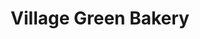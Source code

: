 ---
title: "Village Green Bakery"
url: /rural-municipality-of-victoria-beach/village-green-bakery/
shop: Bäckerei
---